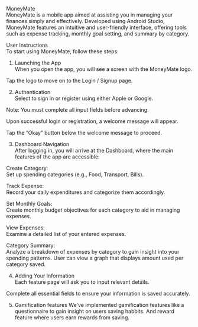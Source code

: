 MoneyMate  
MoneyMate is a mobile app aimed at assisting you in managing your finances simply and effectively. Developed using Android Studio, 
MoneyMate features an intuitive and user-friendly interface, offering tools such as expense tracking, monthly goal setting, and summary by category.

 User Instructions  
To start using MoneyMate, follow these steps:

1. Launching the App  
When you open the app, you will see a screen with the MoneyMate logo.  

Tap the logo to move on to the Login / Signup page.

2. Authentication  
Select to sign in or register using either Apple or Google.  

Note: You must complete all input fields before advancing.  

Upon successful login or registration, a welcome message will appear.  

Tap the “Okay” button below the welcome message to proceed.

3. Dashboard Navigation  
After logging in, you will arrive at the Dashboard, where the main features of the app are accessible:  

Create Category:  
Set up spending categories (e.g., Food, Transport, Bills).  

Track Expense:  
Record your daily expenditures and categorize them accordingly.  

Set Monthly Goals:  
Create monthly budget objectives for each category to aid in managing expenses.  

View Expenses:  
Examine a detailed list of your entered expenses.  

Category Summary:  
Analyze a breakdown of expenses by category to gain insight into your spending patterns.
User can view a graph that displays amount used per category saved.

4. Adding Your Information  
Each feature page will ask you to input relevant details.  

Complete all essential fields to ensure your information is saved accurately.

5. Gamification features
   We've implemented gamification features like a questionnaire to gain insight on users saving habbits. And reward feature where users earn rewards from saving.
